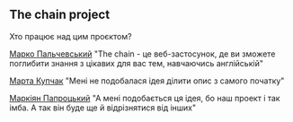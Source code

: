 ## The chain project


Хто працює над цим проєктом?

[Марко Пальчевський](https://www.instagram.com/mrqsyaka/) "The chain - це веб-застосунок, де ви зможете поглибити знання з цікавих для вас тем, навчаючись англійській"

[Марта Купчак](https://www.instagram.com/k.mmarta/) "Мені не подобалася ідея ділити опис з самого початку"

[Маркіян Папроцький](https://www.instagram.com/markiyan_paprotskiy/) "А мені подобається ця ідея, бо наш проект і так імба. А так він буде ще й відрізнятися від інших"




